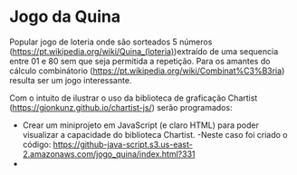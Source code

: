 # Jogo da Quina

Popular jogo de loteria onde são sorteados 5 números (https://pt.wikipedia.org/wiki/Quina_(loteria))extraído de uma sequencia entre 01 e 80 sem que seja permitida a repetição. Para os amantes do cálculo combinátorio (https://pt.wikipedia.org/wiki/Combinat%C3%B3ria) resulta ser um jogo interessante.

Com o intuito de ilustrar o uso da biblioteca de graficação Chartist (https://gionkunz.github.io/chartist-js/) serão programados:

+ Crear um miniprojeto em JavaScript (e claro HTML) para poder visualizar a capacidade do biblioteca Chartist. 
  -Neste caso foi criado o código: https://github-java-script.s3.us-east-2.amazonaws.com/jogo_quina/index.html?331
+
<!---
+ Sub-lists are made by indenting 2 spaces:
  - Marker character change forces new list start:
    * Ac tristique libero volutpat at
    + Facilisis in pretium nisl aliquet
    - Nulla volutpat aliquam velit
+ Very easy!

-->
